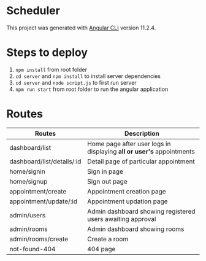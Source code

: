 # Scheduler

This project was generated with [Angular CLI](https://github.com/angular/angular-cli) version 11.2.4.

# Steps to deploy
1. `npm install` from root folder
2. `cd server` and `npm install` to install server dependencies
3. `cd server` and `node script.js` to first run server
4. `npm run start` from root folder to run the angular application


# Routes
| Routes                       | Description                                                            |
| ---------------------------- | ---------------------------------------------------------------------- |
| dashboard/list               | Home page after user logs in displaying **all or user's** appointments |
| dashboard/list/details/:id   | Detail page of particular appointment                                  |
| home/signin                  | Sign in page                                                           |
| home/signup                  | Sign out page                                                          |
| appointment/create           | Appointment creation page                                              |
| appointment/update/:id       | Appointment updation page                                              |
| admin/users                  | Admin dashboard showing registered users awaiting approval             |
| admin/rooms                  | Admin dashboard showing rooms                                          |
| admin/rooms/create           | Create a room                                                          |
| not-found-404                | 404 page                                                               |

